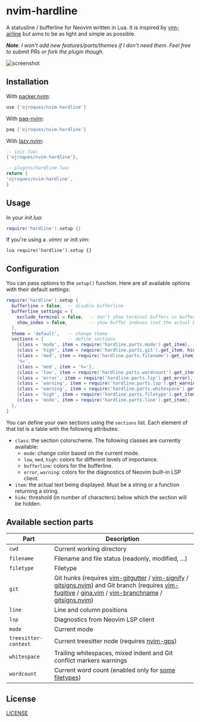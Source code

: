 # nvim-hardline

A statusline / bufferline for Neovim written in Lua. It is inspired by
[vim-airline](https://github.com/vim-airline/vim-airline) but aims to
be as light and simple as possible.

_**Note**: I won't add new features/parts/themes if I don't need them. Feel free
to submit PRs or fork the plugin though._

![screenshot](https://user-images.githubusercontent.com/23409060/188603562-aff6f003-69bc-4bd2-b4c5-83007f338d25.png)

## Installation
With [packer.nvim](https://github.com/wbthomason/packer.nvim):
```lua
use {'ojroques/nvim-hardline'}
```

With [paq-nvim](https://github.com/savq/paq-nvim):
```lua
paq {'ojroques/nvim-hardline'}
```

With [lazy.nvim](https://github.com/folke/lazy.nvim):
```lua
-- init.lua:
{'ojroques/nvim-hardline'},

-- plugins/hardline.lua:
return {
'ojroques/nvim-hardline',
}
```

## Usage
In your *init.lua*:
```lua
require('hardline').setup {}
```

If you're using a *.vimrc* or *init.vim*:
```vim
lua require('hardline').setup {}
```

## Configuration
You can pass options to the `setup()` function. Here are all available options
with their default settings:
```lua
require('hardline').setup {
  bufferline = false,  -- disable bufferline
  bufferline_settings = {
    exclude_terminal = false,  -- don't show terminal buffers in bufferline
    show_index = false,        -- show buffer indexes (not the actual buffer numbers) in bufferline
  },
  theme = 'default',   -- change theme
  sections = {         -- define sections
    {class = 'mode', item = require('hardline.parts.mode').get_item},
    {class = 'high', item = require('hardline.parts.git').get_item, hide = 100},
    {class = 'med', item = require('hardline.parts.filename').get_item},
    '%<',
    {class = 'med', item = '%='},
    {class = 'low', item = require('hardline.parts.wordcount').get_item, hide = 100},
    {class = 'error', item = require('hardline.parts.lsp').get_error},
    {class = 'warning', item = require('hardline.parts.lsp').get_warning},
    {class = 'warning', item = require('hardline.parts.whitespace').get_item},
    {class = 'high', item = require('hardline.parts.filetype').get_item, hide = 60},
    {class = 'mode', item = require('hardline.parts.line').get_item},
  },
}
```

You can define your own sections using the `sections` list. Each element of
that list is a table with the following attributes:
* `class`: the section colorscheme. The following classes are currently
  available:
  * `mode`: change color based on the current mode.
  * `low`, `med`, `high`: colors for different levels of importance.
  * `bufferline`: colors for the bufferline.
  * `error`, `warning`: colors for the diagnostics of Neovim built-in LSP
    client.
* `item`: the actual text being displayed. Must be a string or a function
  returning a string.
* `hide`: threshold (in number of characters) below which the section will be
  hidden.

## Available section parts
| Part | Description |
|------|-------------|
| `cwd` | Current working directory |
| `filename` | Filename and file status (readonly, modified, ...) |
| `filetype` | Filetype |
| `git` | Git hunks (requires [vim-gitgutter](https://github.com/airblade/vim-gitgutter) / [vim-signify](https://github.com/mhinz/vim-signify) / [gitsigns.nvim](https://github.com/lewis6991/gitsigns.nvim)) and Git branch (requires [vim-fugitive](https://github.com/tpope/vim-fugitive) / [gina.vim](https://github.com/lambdalisue/gina.vim) / [vim-branchname](https://github.com/itchyny/vim-gitbranch) / [gitsigns.nvim](https://github.com/lewis6991/gitsigns.nvim)) |
| `line` | Line and column positions |
| `lsp` | Diagnostics from Neovim LSP client |
| `mode` | Current mode |
| `treesitter-context` | Current treesitter node (requires [nvim-gps](https://github.com/SmiteshP/nvim-gps)) |
| `whitespace` | Trailing whitespaces, mixed indent and Git conflict markers warnings |
| `wordcount` | Current word count (enabled only for [some filetypes](https://github.com/ojroques/nvim-hardline/blob/5fc738bb7991f7d7890be14e7a74a50e21f0bd81/lua/hardline/parts/wordcount.lua#L8-L19)) |

## License
[LICENSE](./LICENSE)

<!-- vim: set ft=markdown: -->